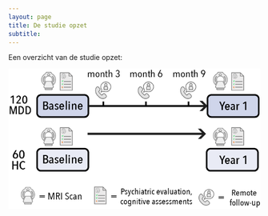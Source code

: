 ```yaml
---
layout: page
title: De studie opzet
subtitle:
---
```


Een overzicht van de studie opzet:

<p>
  <div 
    style="text-align:center">
    <img src="img/neurotrend_studydesign.png" />
  </div>
</p>
